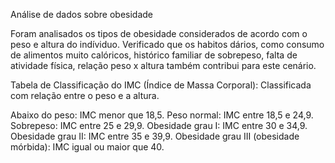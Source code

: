 Análise de dados sobre obesidade

Foram analisados os tipos de obesidade considerados de acordo com o peso e altura do indíviduo.
Verificado que os habitos dários, como consumo de alimentos muito calóricos, histórico familiar de sobrepeso, falta de atividade física, relação peso x altura também contribui para este cenário.

Tabela de Classificação do IMC (Índice de Massa Corporal):
Classificada com relação entre o peso e a altura.

Abaixo do peso: IMC menor que 18,5.
Peso normal: IMC entre 18,5 e 24,9.
Sobrepeso: IMC entre 25 e 29,9.
Obesidade grau I: IMC entre 30 e 34,9.
Obesidade grau II: IMC entre 35 e 39,9.
Obesidade grau III (obesidade mórbida): IMC igual ou maior que 40. 
